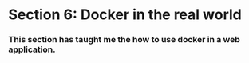 # Section 6: Docker in the real world

### This section has taught me the how to use docker in a web application.
